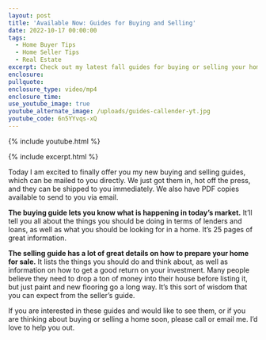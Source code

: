 ```yaml
---
layout: post
title: 'Available Now: Guides for Buying and Selling'
date: 2022-10-17 00:00:00
tags:
  - Home Buyer Tips
  - Home Seller Tips
  - Real Estate
excerpt: Check out my latest fall guides for buying or selling your home today.
enclosure:
pullquote:
enclosure_type: video/mp4
enclosure_time:
use_youtube_image: true
youtube_alternate_image: /uploads/guides-callender-yt.jpg
youtube_code: 6n5YYvqs-xQ
---
```

{% include youtube.html %}

{% include excerpt.html %}

Today I am excited to finally offer you my new buying and selling guides, which can be mailed to you directly. We just got them in, hot off the press, and they can be shipped to you immediately. We also have PDF copies available to send to you via email.&nbsp;

**The buying guide lets you know what is happening in today’s market.** It’ll tell you all about the things you should be doing in terms of lenders and loans, as well as what you should be looking for in a home. It’s 25 pages of great information.

**The selling guide has a lot of great details on how to prepare your home for sale.** It lists the things you should do and think about, as well as information on how to get a good return on your investment. Many people believe they need to drop a ton of money into their house before listing it, but just paint and new flooring go a long way. It’s this sort of wisdom that you can expect from the seller’s guide.

If you are interested in these guides and would like to see them, or if you are thinking about buying or selling a home soon, please call or email me. I’d love to help you out.